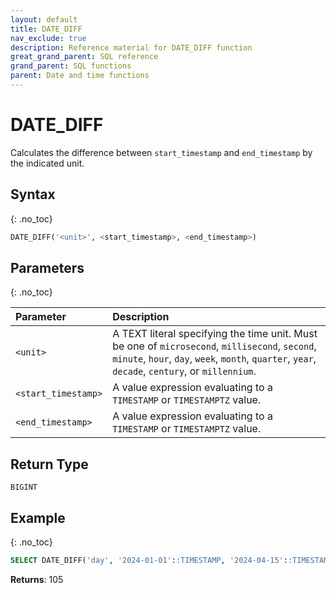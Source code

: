 ```yaml
---
layout: default
title: DATE_DIFF
nav_exclude: true
description: Reference material for DATE_DIFF function
great_grand_parent: SQL reference
grand_parent: SQL functions
parent: Date and time functions
---
```


# DATE_DIFF

Calculates the difference between `start_timestamp` and `end_timestamp` by the indicated unit.

## Syntax
{: .no_toc}

```sql
DATE_DIFF('<unit>', <start_timestamp>, <end_timestamp>)
```
## Parameters
{: .no_toc}

| Parameter           | Description                                                                                                                                                                                        |
| :------------------ | :------------------------------------------------------------------------------------------------------------------------------------------------------------------------------------------------- |
| `<unit>`            | A TEXT literal specifying the time unit. Must be one of `microsecond`, `millisecond`, `second`, `minute`, `hour`, `day`, `week`, `month`, `quarter`, `year`, `decade`, `century`, or `millennium`. |
| `<start_timestamp>` | A value expression evaluating to a `TIMESTAMP` or `TIMESTAMPTZ` value.                                                                                                                             |
| `<end_timestamp>`   | A value expression evaluating to a `TIMESTAMP` or `TIMESTAMPTZ` value.                                                                                                                             |

## Return Type

`BIGINT`

## Example
{: .no_toc}

```sql
SELECT DATE_DIFF('day', '2024-01-01'::TIMESTAMP, '2024-04-15'::TIMESTAMP);
```

**Returns**: 105
